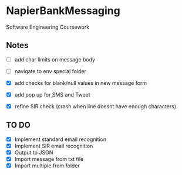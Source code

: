 # NapierBankMessaging
Software Engineering Coursework

## Notes

- [ ] add char limits on message body
- [ ] navigate to env special folder

- [x] add checks for blank/null values in new message form
- [x] add pop up for SMS and Tweet
- [x] refine SIR check (crash when line doesnt have enough characters)

## TO DO

- [x] Implement standard email recognition
- [x] Implement SIR email recognition 
- [x] Output to JSON
- [x] Import message from txt file
- [x] Import multiple from folder

